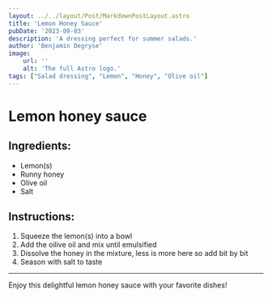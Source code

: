 ```yaml
---
layout: ../../layout/Post/MarkdownPostLayout.astro
title: 'Lemon Honey Sauce'
pubDate: '2023-09-03'
description: 'A dressing perfect for summer salads.'
author: 'Benjamin Degryse'
image:
    url: ''
    alt: 'The full Astro logo.'
tags: ["Salad dressing", "Lemon", "Honey", "Olive oil"]
---
```


# Lemon honey sauce

## Ingredients:
- Lemon(s)
- Runny honey
- Olive oil
- Salt

## Instructions:
1. Squeeze the lemon(s) into a bowl
2. Add the oilive oil and mix until emulsified
3. Dissolve the honey in the mixture, less is more here so add bit by bit
4. Season with salt to taste

----------------

Enjoy this delightful lemon honey sauce with your favorite dishes!